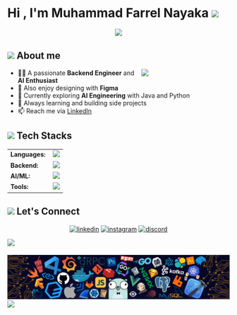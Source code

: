 <!--Title-->
<h1 align="left"><b>Hi , I'm Muhammad Farrel Nayaka </b><img src="https://media.giphy.com/media/hvRJCLFzcasrR4ia7z/giphy.gif" width="35"></h1>

<!--Typewriter-->
<p align="center">
  <a href="https://github.com/DenverCoder1/readme-typing-svg"><img src="https://readme-typing-svg.herokuapp.com?font=Time+New+Roman&color=cyan&size=25&center=true&vCenter=true&width=600&height=100&lines=Backend+Engineer;AI+Engineer;Java+and+Python+Developer;Figma+UI/UX+Designer;Tech+Enthusiast;Always+Learning+Something+New..."></a>
</p>
	
<!--About Me-->
## <picture><img src = "https://github.com/7oSkaaa/7oSkaaa/blob/main/Images/about_me.gif?raw=true" width = 30px></picture> **About me**

<picture> <img align="right" src="https://media.giphy.com/media/SWoSkN6DxTszqIKEqv/giphy.gif" width = 200px></picture>

- 👨‍💻 A passionate **Backend Engineer** and **AI Enthusiast**
- 🎨 Also enjoy designing with **Figma**
- 🧠 Currently exploring **AI Engineering** with Java and Python
- 🌱 Always learning and building side projects
- 📫 Reach me via [LinkedIn](https://www.linkedin.com/in/muhammad-farrel-87a776278)

<!--Tech Stacks-->
## <img src="https://media2.giphy.com/media/QssGEmpkyEOhBCb7e1/giphy.gif" width ="25"><b> Tech Stacks</b>

<table>
    <tr>
        <td style="font-weight: bold; padding-right: 10px;">Languages:</td>
        <td><img height="40" src="https://skillicons.dev/icons?i=java,python"/></td>
    </tr>
    <tr>
        <td style="font-weight: bold; padding-right: 10px;">Backend:</td>
        <td><img height="40" src="https://skillicons.dev/icons?i=laravel,spring"/></td>
    </tr>
    <tr>
        <td style="font-weight: bold; padding-right: 10px;">AI/ML:</td>
        <td><img height="40" src="https://skillicons.dev/icons?i=python,tensorflow,pytorch"/></td>
    </tr>
    <tr>
        <td style="font-weight: bold; padding-right: 10px;">Tools:</td>
        <td><img height="40" src="https://skillicons.dev/icons?i=figma,vscode,git,github"/></td>
    </tr>
</table>

<!--Connect-->
## <img src="https://media.giphy.com/media/LnQjpWaON8nhr21vNW/giphy.gif" width='30'><b> Let's Connect </b>
<p align="center">
<a href="https://www.linkedin.com/in/muhammad-farrel-87a776278" target="blank"><img align="center" src="https://user-images.githubusercontent.com/88904952/234979284-68c11d7f-1acc-4f0c-ac78-044e1037d7b0.png" alt="linkedin" height="50" width="50" /></a>
<a href="https://www.instagram.com/farrelnayakaa/" target="blank"><img align="center" src="https://user-images.githubusercontent.com/88904952/234981169-2dd1e58f-4b7e-468c-8213-034ba62156c3.png" alt="instagram" height="50" width="50" /></a>
<a href="https://discordapp.com/users/481030811005616150" target="blank"><img align="center" src="https://user-images.githubusercontent.com/88904952/234982627-019fd336-6248-453c-9b05-97c13fd1d207.png" alt="discord" height="50" width="50" /></a>
</p>

<!--Footer-->
<img src="https://user-images.githubusercontent.com/73097560/115834477-dbab4500-a447-11eb-908a-139a6edaec5c.gif"><br><br>
![footer](https://github.com/GovindSingh9447/GovindSingh9447/blob/main/WEBP/footer.webp)
<img src="https://user-images.githubusercontent.com/73097560/115834477-dbab4500-a447-11eb-908a-139a6edaec5c.gif"><br><br>
